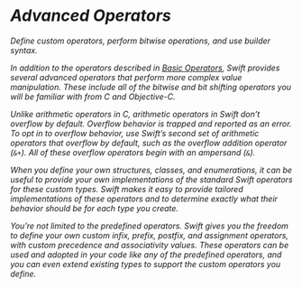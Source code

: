 # *Advanced Operators*

*Define custom operators, perform bitwise operations, and use builder syntax.*

*In addition to the operators described in [Basic Operators](https://docs.swift.org/swift-book/documentation/the-swift-programming-language/basicoperators), Swift provides several advanced operators that perform more complex value manipulation. These include all of the bitwise and bit shifting operators you will be familiar with from C and Objective-C.*

*Unlike arithmetic operators in C, arithmetic operators in Swift don’t overflow by default. Overflow behavior is trapped and reported as an error. To opt in to overflow behavior, use Swift’s second set of arithmetic operators that overflow by default, such as the overflow addition operator (`&+`). All of these overflow operators begin with an ampersand (`&`).*

*When you define your own structures, classes, and enumerations, it can be useful to provide your own implementations of the standard Swift operators for these custom types. Swift makes it easy to provide tailored implementations of these operators and to determine exactly what their behavior should be for each type you create.*

*You’re not limited to the predefined operators. Swift gives you the freedom to define your own custom infix, prefix, postfix, and assignment operators, with custom precedence and associativity values. These operators can be used and adopted in your code like any of the predefined operators, and you can even extend existing types to support the custom operators you define.*
